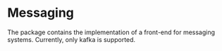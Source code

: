 # Messaging

The package contains the implementation of a front-end for messaging systems. 
Currently, only kafka is supported.